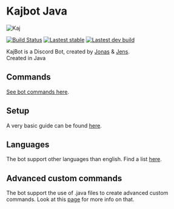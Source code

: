 # Kajbot Java
![Kaj](https://avatars0.githubusercontent.com/u/37408794?s=400&u=45274bd3f9a554a4a28aed9df9a51f9515f9f679&v=4)

[![Build Status](https://jenkins.jensz12.com/buildStatus/icon?job=Kajbot-Discord)](https://jenkins.jensz12.com/job/Kajbot-Discord/)
[![Lastest stable](https://jenkins.jensz12.com/job/Kajbot-Discord/badge/icon?subject=Download&status=latest%20stable&color=darkturquoise)](https://jenkins.jensz12.com/job/Kajbot-Discord/lastSuccessfulBuild/deployedArtifacts/download/artifact.1/)
[![Lastest dev build](https://jenkins.jensz12.com/job/Kajbot-Discord/badge/icon?subject=Download&status=latest%20build&color=darkturquoise)](https://jenkins.jensz12.com/job/Kajbot-Discord-Dev/lastSuccessfulBuild/deployedArtifacts/download/artifact.1/)


KajBot is a Discord Bot, created by [Jonas](https://twitter.com/minemand) & [Jens](https://twitter.com/jensz12).\
Created in Java

## Commands
[See bot commands here](https://github.com/KajBot/Kajbot-java/wiki/Commands).

## Setup

A very basic guide can be found [here](https://github.com/KajBot/Kajbot-java/wiki/Setup).

## Languages

The bot support other languages than english. Find a list [here](https://github.com/KajBot/Kajbot-java/wiki/Languages).

## Advanced custom commands

The bot support the use of .java files to create advanced custom commands. Look at this [page](https://github.com/KajBot/Kajbot-java/wiki/Advanced-Custom-Command-Example) for more info on that.

